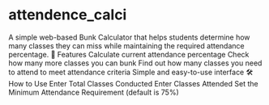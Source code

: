 # attendence_calci
A simple web-based Bunk Calculator that helps students determine how many classes they can miss while maintaining the required attendance percentage.
🚀 Features
Calculate current attendance percentage
Check how many more classes you can bunk
Find out how many classes you need to attend to meet attendance criteria
Simple and easy-to-use interface
🛠️ How to Use
Enter Total Classes Conducted
Enter Classes Attended
Set the Minimum Attendance Requirement (default is 75%)
